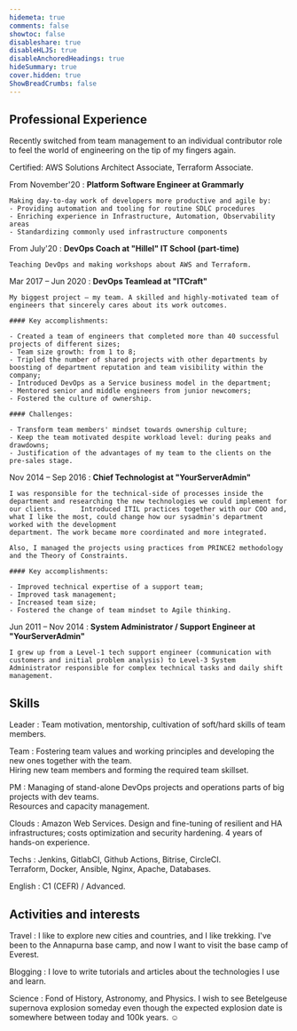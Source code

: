 ```yaml
---
hidemeta: true
comments: false
showtoc: false
disableshare: true
disableHLJS: true
disableAnchoredHeadings: true
hideSummary: true
cover.hidden: true
ShowBreadCrumbs: false
---
```

Professional Experience
--------------------
Recently switched from team management to an individual contributor role to feel the world of engineering on the tip of my fingers again.

Certified: AWS Solutions Architect Associate, Terraform Associate.

From November'20
:   **Platform Software Engineer at Grammarly**

    Making day-to-day work of developers more productive and agile by:
    - Providing automation and tooling for routine SDLC procedures
    - Enriching experience in Infrastructure, Automation, Observability areas
    - Standardizing commonly used infrastructure components


From July'20
:   **DevOps Coach at "Hillel" IT School (part-time)**

    Teaching DevOps and making workshops about AWS and Terraform. 

Mar 2017 – Jun 2020
:   **DevOps Teamlead at "ITCraft"**

    My biggest project — my team. A skilled and highly-motivated team of engineers that sincerely cares about its work outcomes.

    #### Key accomplishments:

    - Created a team of engineers that completed more than 40 successful projects of different sizes;
    - Team size growth: from 1 to 8;
    - Tripled the number of shared projects with other departments by boosting of department reputation and team visibility within the company;
    - Introduced DevOps as a Service business model in the department;
    - Mentored senior and middle engineers from junior newcomers;
    - Fostered the culture of ownership.

    #### Challenges:

    - Transform team members' mindset towards ownership culture;
    - Keep the team motivated despite workload level: during peaks and drawdowns;
    - Justification of the advantages of my team to the clients on the pre-sales stage.

Nov 2014 – Sep 2016
:   **Chief Technologist at "YourServerAdmin"**

    I was responsible for the technical-side of processes inside the department and researching the new technologies we could implement for our clients.      Introduced ITIL practices together with our COO and, what I like the most, could change how our sysadmin's department worked with the development
    department. The work became more coordinated and more integrated.

    Also, I managed the projects using practices from PRINCE2 methodology and the Theory of Constraints.
    
    #### Key accomplishments:
    
    - Improved technical expertise of a support team;
    - Improved task management;
    - Increased team size;
    - Fostered the change of team mindset to Agile thinking.

Jun 2011 – Nov 2014
:   **System Administrator / Support Engineer at "YourServerAdmin"**

    I grew up from a Level-1 tech support engineer (communication with customers and initial problem analysis) to Level-3 System Administrator responsible for complex technical tasks and daily shift management.

Skills
----------------------------------
Leader
:   Team motivation, mentorship, cultivation of soft/hard skills of team members.

Team
:   Fostering team values and working principles and developing the new ones together with the team.\
Hiring new team members and forming the required team skillset.

PM
:   Managing of stand-alone DevOps projects and operations parts of big projects with dev teams.\
Resources and capacity management.

Clouds
:   Amazon Web Services. Design and fine-tuning of resilient and HA infrastructures; costs optimization and security hardening. 4 years of hands-on experience.

Techs
:   Jenkins, GitlabCI, Github Actions, Bitrise, CircleCI.\
Terraform, Docker, Ansible, Nginx, Apache, Databases.

English
:   C1 (CEFR) / Advanced.

Activities and interests
------------------------
Travel
:   I like to explore new cities and countries, and I like trekking. I've been to the Annapurna base camp, and now I want to visit the base camp of Everest.

Blogging
:   I love to write tutorials and articles about the technologies I use and learn.

Science
:   Fond of History, Astronomy, and Physics. I wish to see Betelgeuse supernova explosion someday even though the expected explosion date is somewhere between today and 100k years. ☺️ 